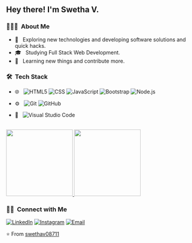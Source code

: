 <h2> Hey there! I'm Swetha V.</h2>

<h3> 👨🏻‍💻 &nbsp;About Me </h3>

- 🤔 &nbsp; Exploring new technologies and developing software solutions and quick hacks.
- 🎓 &nbsp; Studying Full Stack Web Development.
- 🌱 &nbsp; Learning new things and contribute more.

<h3> 🛠 &nbsp;Tech Stack</h3>

- 🌐 &nbsp;
  ![HTML5](https://img.shields.io/badge/-HTML5-333333?style=flat&logo=HTML5)
  ![CSS](https://img.shields.io/badge/-CSS-333333?style=flat&logo=CSS3&logoColor=1572B6)
  ![JavaScript](https://img.shields.io/badge/-JavaScript-333333?style=flat&logo=javascript)
  ![Bootstrap](https://img.shields.io/badge/-Bootstrap-333333?style=flat&logo=bootstrap&logoColor=563D7C)
  ![Node.js](https://img.shields.io/badge/-Node.js-333333?style=flat&logo=node.js)
  

- ⚙️ &nbsp;
  ![Git](https://img.shields.io/badge/-Git-333333?style=flat&logo=git)
  ![GitHub](https://img.shields.io/badge/-GitHub-333333?style=flat&logo=github)
 
- 🔧 &nbsp;
  ![Visual Studio Code](https://img.shields.io/badge/-Visual%20Studio%20Code-333333?style=flat&logo=visual-studio-code&logoColor=007ACC)
 


<br/>

<a href="https://github.com/AVS1508">
  <img height="180em" src="https://github-readme-stats.vercel.app/api?username=swethav08711&theme=buefy&show_icons=true" />
  <img height="180em"  src="https://github-readme-stats.vercel.app/api/top-langs/?username=swethav08711&theme=buefy&layout=compact" />
</a>

<br/>

<h3> 🤝🏻 &nbsp;Connect with Me </h3>

<p align="center">

<a href="https://www.linkedin.com/in/swetha-v-23297b194/"><img alt="LinkedIn" src="https://img.shields.io/badge/LinkedIn-Swetha%20V-blue?style=flat-square&logo=linkedin"></a>
<a href="https://www.instagram.com/shwetha4607/"><img alt="Instagram" src="https://img.shields.io/badge/Instagram-shwetha-blue?style=flat-square&logo=instagram"></a>
<a href="mailto:shwe08711@gmail.com"><img alt="Email" src="https://img.shields.io/badge/Email-shwe08711@gmail.com-blue?style=flat-square&logo=gmail"></a>
</p>

⭐️ From [swethav08711](https://github.com/swethav08711)
